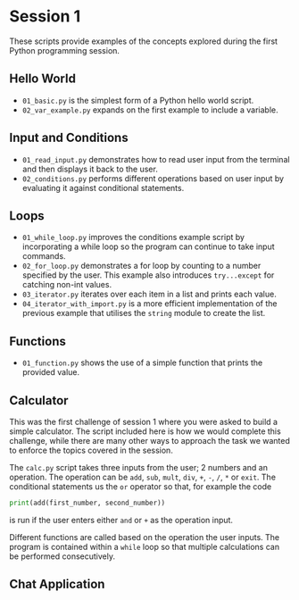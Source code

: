 # Session 1
These scripts provide examples of the concepts explored during the first Python programming session.

## Hello World
* `01_basic.py` is the simplest form of a Python hello world script.
* `02_var_example.py` expands on the first example to include a variable.

## Input and Conditions
* `01_read_input.py` demonstrates how to read user input from the terminal and then displays it back to the user.
* `02_conditions.py` performs different operations based on user input by evaluating it against conditional statements.

## Loops
* `01_while_loop.py` improves the conditions example script by incorporating a while loop so the program can continue to take input commands.
* `02_for_loop.py` demonstrates a for loop by counting to a number specified by the user. This example also introduces `try...except` for catching non-int values.
* `03_iterator.py` iterates over each item in a list and prints each value.
* `04_iterator_with_import.py` is a more efficient implementation of the previous example that utilises the `string` module to create the list.

## Functions
* `01_function.py` shows the use of a simple function that prints the provided value.

## Calculator
This was the first challenge of session 1 where you were asked to build a simple calculator. The script included here is how we would complete this challenge, while there are many other ways to approach the task we wanted to enforce the topics covered in the session.

The `calc.py` script takes three inputs from the user; 2 numbers and an operation. The operation can be `add`, `sub`, `mult`, `div`, `+`, `-`, `/`, `*` or `exit`. The conditional statements us the `or` operator so that, for example the code
```python
print(add(first_number, second_number))
```
is run if the user enters either `and` or `+` as the operation input.

Different functions are called based on the operation the user inputs. The program is contained within a `while` loop so that multiple calculations can be performed consecutively.

## Chat Application

